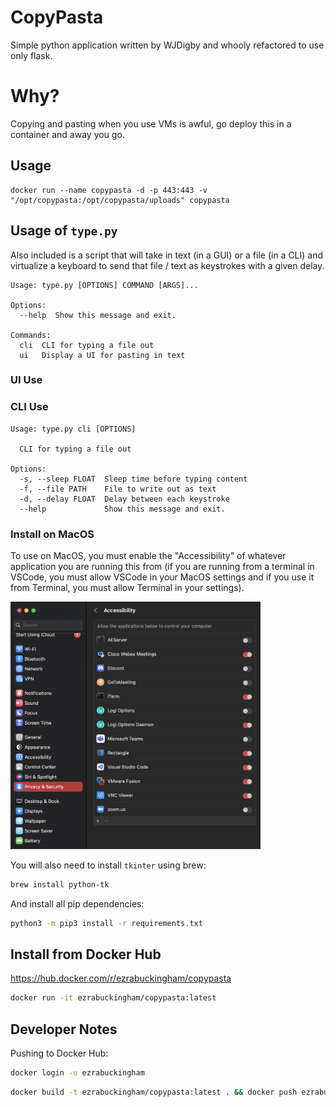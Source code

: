 # CopyPasta

Simple python application written by WJDigby and whooly refactored to use only flask.

# Why?

Copying and pasting when you use VMs is awful, go deploy this in a container and away you go.


## Usage

```
docker run --name copypasta -d -p 443:443 -v "/opt/copypasta:/opt/copypasta/uploads" copypasta
```


## Usage of `type.py`

Also included is a script that will take in text (in a GUI) or a file (in a CLI) and virtualize a keyboard to send that file / text as keystrokes with a given delay.

```
Usage: type.py [OPTIONS] COMMAND [ARGS]...

Options:
  --help  Show this message and exit.

Commands:
  cli  CLI for typing a file out
  ui   Display a UI for pasting in text
```

### UI Use



### CLI Use

```
Usage: type.py cli [OPTIONS]

  CLI for typing a file out

Options:
  -s, --sleep FLOAT  Sleep time before typing content
  -f, --file PATH    File to write out as text
  -d, --delay FLOAT  Delay between each keystroke
  --help             Show this message and exit.
```

### Install on MacOS

To use on MacOS, you must enable the "Accessibility" of whatever application you are running this from (if you are running from a terminal in VSCode, you must allow VSCode in your MacOS settings and if you use it from Terminal, you must allow Terminal in your settings).

<img src="docs/Settings.png" width=400/>



You will also need to install `tkinter` using brew:

```bash
brew install python-tk
```

And install all pip dependencies:

```bash
python3 -m pip3 install -r requirements.txt
```

## Install from Docker Hub

https://hub.docker.com/r/ezrabuckingham/copypasta

```bash
docker run -it ezrabuckingham/copypasta:latest
```

## Developer Notes

Pushing to Docker Hub:

``` bash
docker login -u ezrabuckingham
```

```bash
docker build -t ezrabuckingham/copypasta:latest . && docker push ezrabuckingham/copypasta:latest
```